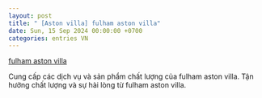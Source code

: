 ```yaml
---
layout: post
title: " [Aston villa] fulham aston villa"
date: Sun, 15 Sep 2024 00:00:00 +0700
categories: entries VN
---
```

[fulham aston villa](https://www.bienphong.com.vn/hrBkbC.phtm)

Cung cấp các dịch vụ và sản phẩm chất lượng của fulham aston villa. Tận hưởng chất lượng và sự hài lòng từ fulham aston villa.️

